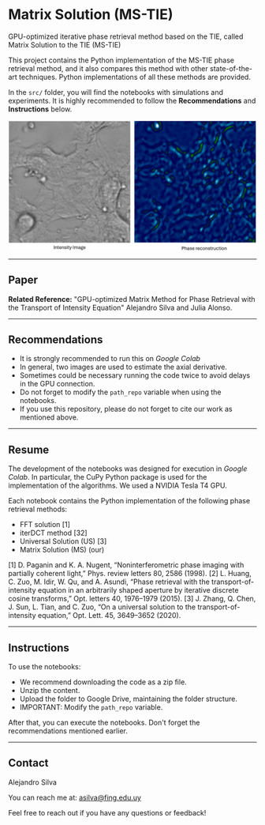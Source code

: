 # Matrix Solution (MS-TIE)
GPU-optimized iterative phase retrieval method based on the TIE, called Matrix Solution to the TIE (MS-TIE)

This project contains the Python implementation of the MS-TIE phase retrieval method, and it also compares this method with other state-of-the-art techniques. Python implementations of all these methods are provided.

In the `src/` folder, you will find the notebooks with simulations and experiments. It is highly recommended to follow the **Recommendations** and **Instructions** below.

![MS-TIE](./data/readme/img.png)


---
## Paper


**Related Reference:** "GPU-optimized Matrix Method for Phase Retrieval with the Transport of Intensity Equation" Alejandro Silva and Julia Alonso.

---
## Recommendations

- It is strongly recommended to run this on *Google Colab*
- In general, two images are used to estimate the axial derivative.
- Sometimes could be necessary running the code twice to avoid delays in the GPU connection.
- Do not forget to modify the `path_repo` variable when using the notebooks.
- If you use this repository, please do not forget to cite our work as mentioned above.

---

## Resume

The development of the notebooks was designed for execution in *Google Colab*. In particular, the CuPy Python package is used for the implementation of the algorithms. We used a  NVIDIA Tesla T4 GPU.

Each notebook contains the Python implementation of the following phase retrieval methods:

  - FFT solution [1]
  - iterDCT method [32]
  - Universal Solution (US)  [3]
  - Matrix Solution (MS) (our)

[1] D. Paganin and K. A. Nugent, “Noninterferometric phase imaging with partially coherent light,” Phys. review letters 80, 2586 (1998).
[2] L. Huang, C. Zuo, M. Idir, W. Qu, and A. Asundi, “Phase retrieval with the transport-of-intensity equation in an arbitrarily shaped aperture by iterative discrete cosine transforms,” Opt. letters 40, 1976–1979 (2015).
[3]  J. Zhang, Q. Chen, J. Sun, L. Tian, and C. Zuo, “On a universal solution to the transport-of-intensity equation,” Opt. Lett. 45, 3649–3652 (2020).

---
## Instructions

To use the notebooks:
- We recommend downloading the code as a zip file.
- Unzip the content.
- Upload the folder to Google Drive, maintaining the folder structure.
- IMPORTANT: Modify the `path_repo` variable.

After that, you can execute the notebooks. Don't forget the recommendations mentioned earlier.



---
## Contact

Alejandro Silva 

You can reach me at: [asilva@fing.edu.uy](mailto:asilva@fing.edu.uy)

Feel free to reach out if you have any questions or feedback!
